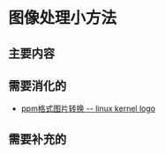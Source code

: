 # 图像处理小方法




## 主要内容




## 需要消化的

- [ppm格式图片转换 -- linux kernel logo](https://blog.csdn.net/wh_19910525/article/details/42237251)


## 需要补充的
